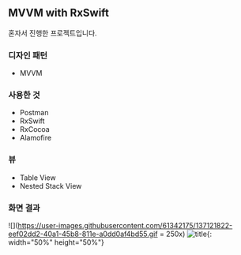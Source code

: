 ## MVVM with RxSwift

혼자서 진행한 프로젝트입니다.

### 디자인 패턴

- MVVM

### 사용한 것

- Postman
- RxSwift
- RxCocoa
- Alamofire

### 뷰

- Table View
- Nested Stack View

### 화면 결과

![](https://user-images.githubusercontent.com/61342175/137121822-eef02dd2-40a1-45b8-811e-a0dd0af4bd55.gif = 250x)
![title](https://user-images.githubusercontent.com/61342175/137121822-eef02dd2-40a1-45b8-811e-a0dd0af4bd55.gif){: width="50%" height="50%"}
